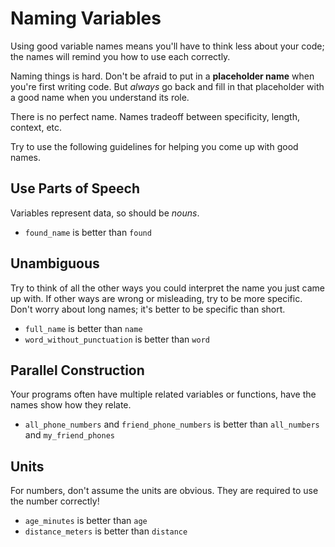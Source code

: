 # Naming Variables

Using good variable names means you'll have to think less about your code;
the names will remind you how to use each correctly.

Naming things is hard.
Don't be afraid to put in a **placeholder name** when you're first writing code.
But _always_ go back and fill in that placeholder with a good name when you understand its role.

There is no perfect name.
Names tradeoff between specificity, length, context, etc.

Try to use the following guidelines for helping you come up with good names.

## Use Parts of Speech

Variables represent data, so should be _nouns_.

* `found_name` is better than `found`

## Unambiguous

Try to think of all the other ways you could interpret the name you just came up with.
If other ways are wrong or misleading, try to be more specific.
Don't worry about long names;
it's better to be specific than short.

* `full_name` is better than `name`
* `word_without_punctuation` is better than `word`

## Parallel Construction

Your programs often have multiple related variables or functions, have the names show how they relate.

* `all_phone_numbers` and `friend_phone_numbers` is better than `all_numbers` and `my_friend_phones`

## Units

For numbers, don't assume the units are obvious.
They are required to use the number correctly!

* `age_minutes` is better than `age`
* `distance_meters` is better than `distance`
